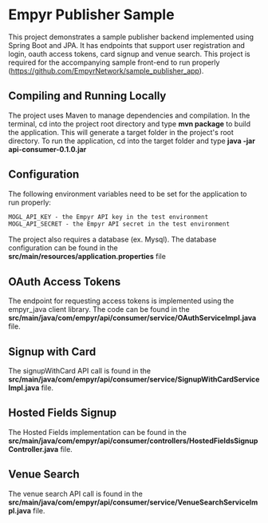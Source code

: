 # Empyr Publisher Sample

This project demonstrates a sample publisher backend implemented using Spring Boot and JPA. It has endpoints that support user registration and login, oauth access tokens, card signup and venue search. This project is required for the accompanying sample front-end to run properly (https://github.com/EmpyrNetwork/sample_publisher_app).

## Compiling and Running Locally

The project uses Maven to manage dependencies and compilation. In the terminal, cd into the project root directory and type <b>mvn package</b> to build the application. This will generate a target folder in the project's root directory. To run the application, cd into the target folder and type <b>java -jar api-consumer-0.1.0.jar</b>

## Configuration

The following environment variables need to be set for the application to run properly:

```html
MOGL_API_KEY - the Empyr API key in the test environment
MOGL_API_SECRET - the Empyr API secret in the test environment
```

The project also requires a database (ex. Mysql). The database configuration can be found in the <b>src/main/resources/application.properties</b> file

## OAuth Access Tokens
The endpoint for requesting access tokens is implemented using the empyr_java client library. The code can be found in the <b>src/main/java/com/empyr/api/consumer/service/OAuthServiceImpl.java</b> file.

## Signup with Card

The signupWithCard API call is found in the <b>src/main/java/com/empyr/api/consumer/service/SignupWithCardServiceImpl.java</b> file.

## Hosted Fields Signup

The Hosted Fields implementation can be found in the <b>src/main/java/com/empyr/api/consumer/controllers/HostedFieldsSignupController.java</b> file.

## Venue Search

The venue search API call is found in the <b>src/main/java/com/empyr/api/consumer/service/VenueSearchServiceImpl.java</b> file.
